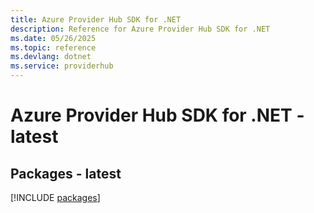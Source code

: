 ```yaml
---
title: Azure Provider Hub SDK for .NET
description: Reference for Azure Provider Hub SDK for .NET
ms.date: 05/26/2025
ms.topic: reference
ms.devlang: dotnet
ms.service: providerhub
---
```

# Azure Provider Hub SDK for .NET - latest
## Packages - latest
[!INCLUDE [packages](provider-hub-index.md)]